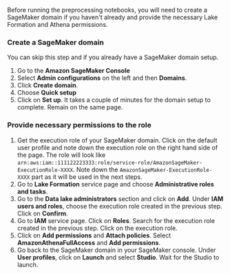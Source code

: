 Before running the preprocessing notebooks, you will need to create a SageMaker domain if you haven't already and provide the necessary Lake Formation and Athena permissions.

### Create a SageMaker domain

You can skip this step and if you already have a SageMaker domain setup.

1. Go to the **Amazon SageMaker Console**
2. Select **Admin configurations** on the left and then **Domains**.
3. Click **Create domain**. 
4. Choose **Quick setup**
5. Click on **Set up**. It takes a couple of minutes for the domain setup to complete. Remain on the same page.

### Provide necessary permissions to the role

1. Get the execution role of your SageMaker domain. Click on the default user profile and note down the execution role on the right hand side of the page. The role will look like `arn:aws:iam::111122223333:role/service-role/AmazonSageMaker-ExecutionRole-XXXX`. Note down the `AmazonSageMaker-ExecutionRole-XXXX` part as it will be used in the next steps.
2. Go to **Lake Formation** service page and choose **Administrative roles and tasks**.
3. Go to the **Data lake administrators** section and click on **Add**. Under **IAM users and roles**, choose the execution role created in the previous step. Click on **Confirm**.
4. Go to **IAM** service page. Click on **Roles**. Search for the execution role created in the previous step. Click on the execution role.
5. Click on **Add permissions** and **Attach policies**. Select **AmazonAthenaFullAccess** and **Add permissions**.
6. Go back to the SageMaker domain in your SageMaker console. Under **User profiles**, click on **Launch** and select **Studio**. Wait for the Studio to launch.
